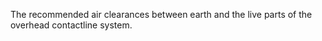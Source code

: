 The recommended air clearances between earth and the live parts of the overhead contactline system.
